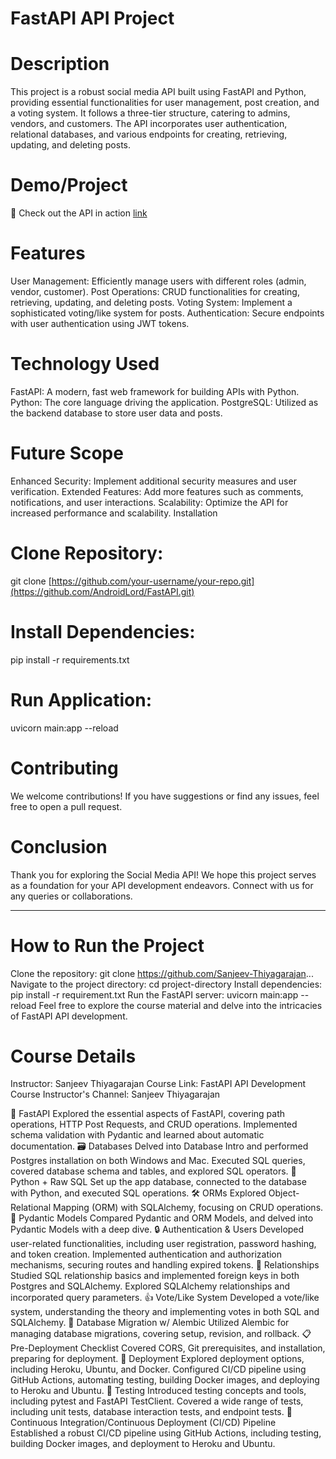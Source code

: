 # FastAPI API Project
# Description
This project is a robust social media API built using FastAPI and Python, providing essential functionalities for user management, post creation, and a voting system. It follows a three-tier structure, catering to admins, vendors, and customers. The API incorporates user authentication, relational databases, and various endpoints for creating, retrieving, updating, and deleting posts.

# Demo/Project
🔗 Check out the API in action [link](https://fastapi-example-713q.onrender.com/docs)

# Features
User Management: Efficiently manage users with different roles (admin, vendor, customer).
Post Operations: CRUD functionalities for creating, retrieving, updating, and deleting posts.
Voting System: Implement a sophisticated voting/like system for posts.
Authentication: Secure endpoints with user authentication using JWT tokens.

# Technology Used
FastAPI: A modern, fast web framework for building APIs with Python.
Python: The core language driving the application.
PostgreSQL: Utilized as the backend database to store user data and posts.

# Future Scope
Enhanced Security: Implement additional security measures and user verification.
Extended Features: Add more features such as comments, notifications, and user interactions.
Scalability: Optimize the API for increased performance and scalability.
Installation

# Clone Repository:
git clone [https://github.com/your-username/your-repo.git](https://github.com/AndroidLord/FastAPI.git)


# Install Dependencies:
pip install -r requirements.txt

# Run Application:
uvicorn main:app --reload

# Contributing
We welcome contributions! If you have suggestions or find any issues, feel free to open a pull request.

# Conclusion
Thank you for exploring the Social Media API! We hope this project serves as a foundation for your API development endeavors. Connect with us for any queries or collaborations.

------------------------------------------------------------------------------------------------------------------

# How to Run the Project
Clone the repository: git clone https://github.com/Sanjeev-Thiyagarajan...
Navigate to the project directory: cd project-directory
Install dependencies: pip install -r requirement.txt
Run the FastAPI server: uvicorn main:app --reload
Feel free to explore the course material and delve into the intricacies of FastAPI API development. 

# Course Details
Instructor: Sanjeev Thiyagarajan
Course Link: FastAPI API Development Course
Instructor's Channel: Sanjeev Thiyagarajan

🚀 FastAPI
Explored the essential aspects of FastAPI, covering path operations, HTTP Post Requests, and CRUD operations.
Implemented schema validation with Pydantic and learned about automatic documentation.
🗃️ Databases
Delved into Database Intro and performed Postgres installation on both Windows and Mac.
Executed SQL queries, covered database schema and tables, and explored SQL operators.
🐍 Python + Raw SQL
Set up the app database, connected to the database with Python, and executed SQL operations.
🛠️ ORMs
Explored Object-Relational Mapping (ORM) with SQLAlchemy, focusing on CRUD operations.
🎨 Pydantic Models
Compared Pydantic and ORM Models, and delved into Pydantic Models with a deep dive.
🔒 Authentication & Users
Developed user-related functionalities, including user registration, password hashing, and token creation.
Implemented authentication and authorization mechanisms, securing routes and handling expired tokens.
🤝 Relationships
Studied SQL relationship basics and implemented foreign keys in both Postgres and SQLAlchemy.
Explored SQLAlchemy relationships and incorporated query parameters.
👍 Vote/Like System
Developed a vote/like system, understanding the theory and implementing votes in both SQL and SQLAlchemy.
🔄 Database Migration w/ Alembic
Utilized Alembic for managing database migrations, covering setup, revision, and rollback.
📋 Pre-Deployment Checklist
Covered CORS, Git prerequisites, and installation, preparing for deployment.
🚀 Deployment
Explored deployment options, including Heroku, Ubuntu, and Docker.
Configured CI/CD pipeline using GitHub Actions, automating testing, building Docker images, and deploying to Heroku and Ubuntu.
🧪 Testing
Introduced testing concepts and tools, including pytest and FastAPI TestClient.
Covered a wide range of tests, including unit tests, database interaction tests, and endpoint tests.
🔄 Continuous Integration/Continuous Deployment (CI/CD) Pipeline
Established a robust CI/CD pipeline using GitHub Actions, including testing, building Docker images, and deployment to Heroku and Ubuntu.
